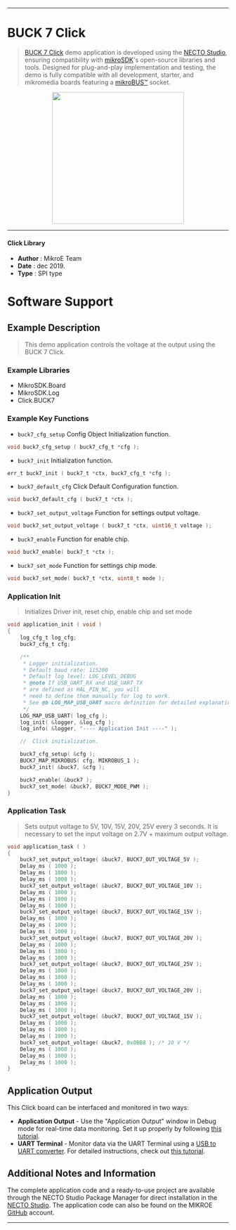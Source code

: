 
---
# BUCK 7 Click

> [BUCK 7 Click](https://www.mikroe.com/?pid_product=MIKROE-3094) demo application is developed using
the [NECTO Studio](https://www.mikroe.com/necto), ensuring compatibility with [mikroSDK](https://www.mikroe.com/mikrosdk)'s
open-source libraries and tools. Designed for plug-and-play implementation and testing, the demo is fully compatible with
all development, starter, and mikromedia boards featuring a [mikroBUS&trade;](https://www.mikroe.com/mikrobus) socket.

<p align="center">
  <img src="https://www.mikroe.com/?pid_product=MIKROE-3094&image=1" height=300px>
</p>

---

#### Click Library

- **Author**        : MikroE Team
- **Date**          : dec 2019.
- **Type**          : SPI type

# Software Support

## Example Description

> This demo application controls the voltage at the output using the BUCK 7 Click.

### Example Libraries

- MikroSDK.Board
- MikroSDK.Log
- Click.BUCK7

### Example Key Functions

- `buck7_cfg_setup` Config Object Initialization function. 
```c
void buck7_cfg_setup ( buck7_cfg_t *cfg );
``` 
 
- `buck7_init` Initialization function. 
```c
err_t buck7_init ( buck7_t *ctx, buck7_cfg_t *cfg );
```

- `buck7_default_cfg` Click Default Configuration function. 
```c
void buck7_default_cfg ( buck7_t *ctx );
```

- `buck7_set_output_voltage` Function for settings output voltage. 
```c
void buck7_set_output_voltage ( buck7_t *ctx, uint16_t voltage );
```
 
- `buck7_enable` Function for enable chip. 
```c
void buck7_enable( buck7_t *ctx );
```

- `buck7_set_mode` Function for settings chip mode. 
```c
void buck7_set_mode( buck7_t *ctx, uint8_t mode );
```

### Application Init

> Initializes Driver init, reset chip, enable chip and set mode

```c
void application_init ( void )
{
    log_cfg_t log_cfg;
    buck7_cfg_t cfg;

    /** 
     * Logger initialization.
     * Default baud rate: 115200
     * Default log level: LOG_LEVEL_DEBUG
     * @note If USB_UART_RX and USB_UART_TX 
     * are defined as HAL_PIN_NC, you will 
     * need to define them manually for log to work. 
     * See @b LOG_MAP_USB_UART macro definition for detailed explanation.
     */
    LOG_MAP_USB_UART( log_cfg );
    log_init( &logger, &log_cfg );
    log_info( &logger, "---- Application Init ----" );

    //  Click initialization.

    buck7_cfg_setup( &cfg );
    BUCK7_MAP_MIKROBUS( cfg, MIKROBUS_1 );
    buck7_init( &buck7, &cfg );

    buck7_enable( &buck7 );
    buck7_set_mode( &buck7, BUCK7_MODE_PWM );
}
```

### Application Task

> Sets output voltage to 5V, 10V, 15V, 20V, 25V every 3 seconds.
> It is necessary to set the input voltage on 2.7V + maximum output voltage.

```c
void application_task ( )
{
    buck7_set_output_voltage( &buck7, BUCK7_OUT_VOLTAGE_5V );
    Delay_ms ( 1000 );
    Delay_ms ( 1000 );
    Delay_ms ( 1000 );
    buck7_set_output_voltage( &buck7, BUCK7_OUT_VOLTAGE_10V );
    Delay_ms ( 1000 );
    Delay_ms ( 1000 );
    Delay_ms ( 1000 );
    buck7_set_output_voltage( &buck7, BUCK7_OUT_VOLTAGE_15V );
    Delay_ms ( 1000 );
    Delay_ms ( 1000 );
    Delay_ms ( 1000 );
    buck7_set_output_voltage( &buck7, BUCK7_OUT_VOLTAGE_20V );
    Delay_ms ( 1000 );
    Delay_ms ( 1000 );
    Delay_ms ( 1000 );
    buck7_set_output_voltage( &buck7, BUCK7_OUT_VOLTAGE_25V );
    Delay_ms ( 1000 );
    Delay_ms ( 1000 );
    Delay_ms ( 1000 );
    buck7_set_output_voltage( &buck7, BUCK7_OUT_VOLTAGE_20V );
    Delay_ms ( 1000 );
    Delay_ms ( 1000 );
    Delay_ms ( 1000 );
    buck7_set_output_voltage( &buck7, BUCK7_OUT_VOLTAGE_15V );
    Delay_ms ( 1000 );
    Delay_ms ( 1000 );
    Delay_ms ( 1000 );
    buck7_set_output_voltage( &buck7, 0x0BB8 ); /* 10 V */
    Delay_ms ( 1000 );
    Delay_ms ( 1000 );
    Delay_ms ( 1000 );
}
```

## Application Output

This Click board can be interfaced and monitored in two ways:
- **Application Output** - Use the "Application Output" window in Debug mode for real-time data monitoring.
Set it up properly by following [this tutorial](https://www.youtube.com/watch?v=ta5yyk1Woy4).
- **UART Terminal** - Monitor data via the UART Terminal using
a [USB to UART converter](https://www.mikroe.com/click/interface/usb?interface*=uart,uart). For detailed instructions,
check out [this tutorial](https://help.mikroe.com/necto/v2/Getting%20Started/Tools/UARTTerminalTool).

## Additional Notes and Information

The complete application code and a ready-to-use project are available through the NECTO Studio Package Manager for 
direct installation in the [NECTO Studio](https://www.mikroe.com/necto). The application code can also be found on
the MIKROE [GitHub](https://github.com/MikroElektronika/mikrosdk_click_v2) account.

---

